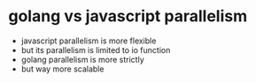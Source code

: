 # golang vs javascript parallelism

* javascript parallelism is more flexible
* but its parallelism is limited to io function
* golang parallelism is more strictly
* but way more scalable
